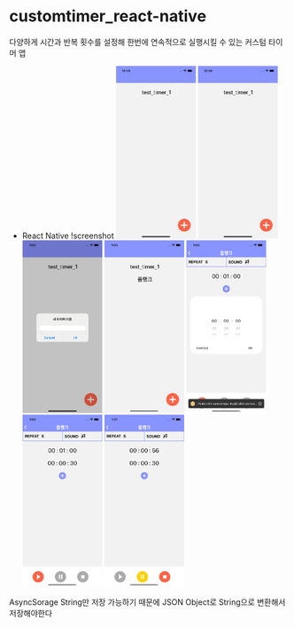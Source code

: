 # customtimer_react-native

다양하게 시간과 반복 횟수를 설정해 한번에 연속적으로 실행시킬 수 있는 커스텀 타이머 앱
- React Native
!screenshot
<img src="/screenshots/Simulator Screen Shot - iPhone 11 - 2020-07-16 at 00.59.32.png" width="30%"></img>
<img src="/screenshots/Simulator Screen Shot - iPhone 11 - 2020-07-16 at 00.59.32.png" width="30%"></img>
<img src="/screenshots/Simulator Screen Shot - iPhone 11 - 2020-07-16 at 01.00.03.png" width="30%"></img>
<img src="/screenshots/Simulator Screen Shot - iPhone 11 - 2020-07-16 at 01.00.11.png" width="30%"></img>
<img src="/screenshots/Simulator Screen Shot - iPhone 11 - 2020-07-16 at 01.00.39.png" width="30%"></img>
<img src="/screenshots/Simulator Screen Shot - iPhone 11 - 2020-07-16 at 01.00.57.png" width="30%"></img>
<img src="/screenshots/Simulator Screen Shot - iPhone 11 - 2020-07-16 at 01.01.07.png" width="30%"></img>

AsyncSorage
 String만 저장 가능하기 때문에 JSON Object로 String으로 변환해서 저장해야한다
